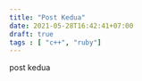 ```yaml
---
title: "Post Kedua"
date: 2021-05-28T16:42:41+07:00
draft: true
tags : [ "c++", "ruby"]
---
```


post kedua 